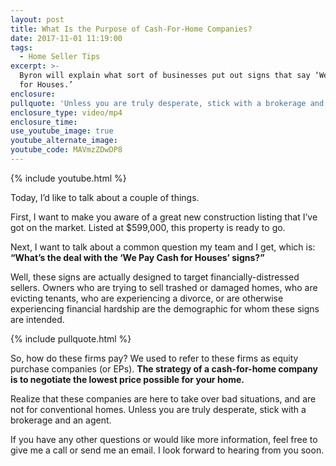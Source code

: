 ```yaml
---
layout: post
title: What Is the Purpose of Cash-For-Home Companies?
date: 2017-11-01 11:19:00
tags:
  - Home Seller Tips
excerpt: >-
  Byron will explain what sort of businesses put out signs that say ‘We Pay Cash
  for Houses.’
enclosure:
pullquote: 'Unless you are truly desperate, stick with a brokerage and an agent.'
enclosure_type: video/mp4
enclosure_time:
use_youtube_image: true
youtube_alternate_image:
youtube_code: MAVmzZDwDP8
---
```



{% include youtube.html %}

Today, I’d like to talk about a couple of things.

First, I want to make you aware of a great new construction listing that I’ve got on the market. Listed at $599,000, this property is ready to go.

Next, I want to talk about a common question my team and I get, which is: **“What’s the deal with the ‘We Pay Cash for Houses’ signs?”**

Well, these signs are actually designed to target financially-distressed sellers. Owners who are trying to sell trashed or damaged homes, who are evicting tenants, who are experiencing a divorce, or are otherwise experiencing financial hardship are the demographic for whom these signs are intended.

{% include pullquote.html %}

So, how do these firms pay? We used to refer to these firms as equity purchase companies (or EPs). **The strategy of a cash-for-home company is to negotiate the lowest price possible for your home.**

Realize that these companies are here to take over bad situations, and are not for conventional homes. Unless you are truly desperate, stick with a brokerage and an agent.

If you have any other questions or would like more information, feel free to give me a call or send me an email. I look forward to hearing from you soon.